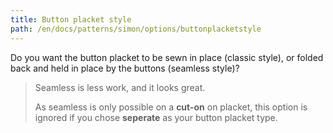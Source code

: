 ```yaml
---
title: Button placket style
path: /en/docs/patterns/simon/options/buttonplacketstyle
---
```


Do you want the button placket to be sewn in place (classic style), or folded back and held in place by the buttons (seamless style)?

> Seamless is less work, and it looks great.
> 
> As seamless is only possible on a **cut-on** on placket, this option is ignored if you chose **seperate** as your button placket type.